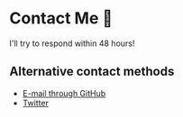# Contact Me 📧

I'll try to respond within 48 hours!

## Alternative contact methods
-   [E-mail through GitHub](https://github.com/tassaron)
-   [Twitter](https://twitter.com/tassaron)